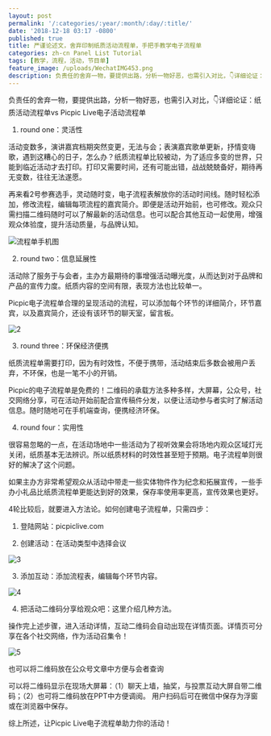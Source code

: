 ```yaml
---
layout: post
permalink: '/:categories/:year/:month/:day/:title/'
date: '2018-12-18 03:17 -0800'
published: true
title: 严谨论述文，舍弃印制纸质活动流程单，手把手教学电子流程单
categories: zh-cn Panel List Tutorial
tags: [教学，流程，活动，节目单]
feature_image: /uploads/WechatIMG453.png
description: 负责任的舍弃一物，要提供出路，分析一物好恶，也需引入对比，👇详细论证：纸质活动流程单vs Picpic Live电子活动流程单
---
```

负责任的舍弃一物，要提供出路，分析一物好恶，也需引入对比，👇详细论证：纸质活动流程单vs Picpic Live电子活动流程单

1. round one：灵活性

活动变数多，演讲嘉宾档期突然变更，无法与会；表演嘉宾歌单更新，抒情变嗨歌，遇到这糟心的日子，怎么办？纸质流程单比较被动，为了适应多变的世界，只能到临近活动才去打印。打印又需要时间，还有可能出错，战战兢兢备好，期待再无变数，往往无法遂愿。

再来看2号参赛选手，灵动随时变，电子流程表解放你的活动时间线。随时轻松添加，修改流程，编辑每项流程的嘉宾简介。即便是活动开始前，也可修改。观众只需扫描二维码随时可以了解最新的活动信息。也可以配合其他互动一起使用，增强观众体验度，提升活动质量，与品牌认知。

![流程单手机图]({{site.baseurl}}/uploads/WechatIMG453.png)


2. round two：信息延展性

活动除了服务于与会者，主办方最期待的事增强活动曝光度，从而达到对于品牌和产品的宣传力度。纸质内容的空间有限，表现方法也比较单一。

Picpic电子流程单合理的呈现活动的流程，可以添加每个环节的详细简介，环节嘉宾，以及嘉宾简介，还设有该环节的聊天室，留言板。

![2]({{site.baseurl}}/uploads/WechatIMG452.png)


3. round three：环保经济便携

纸质流程单需要打印，因为有时效性，不便于携带，活动结束后多数会被用户丢弃，不环保，也是一笔不小的开销。

Picpic的电子流程单是免费的！二维码的承载方法多种多样，大屏幕，公众号，社交网络分享，可在活动开始前配合宣传稿件分发，以便让活动参与者实时了解活动信息。随时随地可在手机端查询，便携经济环保。

4. round four：实用性

很容易忽略的一点，在活动场地中一些活动为了视听效果会将场地内观众区域灯光关闭，纸质基本无法辨识。所以纸质材料的时效性甚至短于预期。电子流程单则很好的解决了这个问题。

如果主办方非常希望观众从活动中带走一些实体物件作为纪念和拓展宣传，一些手办小礼品比纸质流程单更能达到好的效果，保存率使用率更高，宣传效果也更好。

4轮比较后，就要进入方法论。如何创建电子流程单，只需四步：

1. 登陆网站：picpiclive.com

2. 创建活动：在活动类型中选择会议

![3]({{site.baseurl}}/uploads/screenshot-picpiclive.com-2018.12.18-19-20-57.png)


3. 添加互动：添加流程表，编辑每个环节内容。

![4]({{site.baseurl}}/uploads/screenshot-picpiclive.com-2018.12.18-19-22-52.png)


4. 把活动二维码分享给观众吧：这里介绍几种方法。

操作完上述步骤，进入活动详情，互动二维码会自动出现在详情页面。详情页可分享在各个社交网络，作为活动召集令！

![5]({{site.baseurl}}/uploads/download-14.png)


也可以将二维码放在公众号文章中方便与会者查询

可以将二维码显示在现场大屏幕：（1）聊天上墙，抽奖，与投票互动大屏自带二维码；（2）也可将二维码放在PPT中方便调阅。
用户扫码后可在微信中保存为浮窗或在浏览器中保存。

综上所述，让Picpic Live电子流程单助力你的活动！
